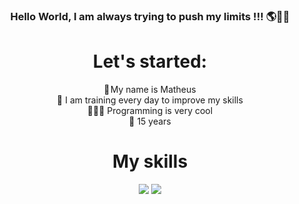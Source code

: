 ### <div align="center">Hello World, I am always trying to push my limits !!! 🌎👋🏼

<div align="center">  
<h1>Let's started:</h1>
<a> 👤 My name is Matheus</a><br>
<a> 💪 I am training every day to improve my skills</a><br> 
<a> 👨🏽‍💻 Programming is very cool</a><br>
<a> 📆 15 years</a><br>
<div>
<div align="center">
<h1> My skills</h1>

<img src="https://github-readme-stats.vercel.app/api?username=MathFerreiraDev&theme=merko&show_icons=true">
<img src="https://github-readme-stats.vercel.app/api/top-langs/?username=MathFerreiraDev&theme=radical&layout=compact)](https://github.com/anuraghazra/github-readme-stats">


